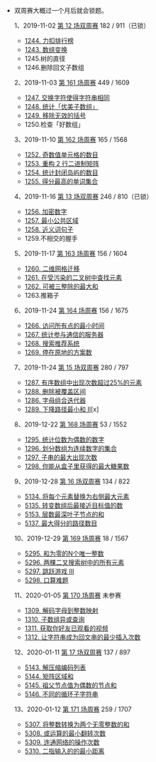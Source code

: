   - 双周赛大概过一个月后就会锁题。

    1、2019-11-02 [第 12 场双周赛](https://leetcode-cn.com/contest/biweekly-contest-12/) 182 / 911（已锁）

      - [1244. 力扣排行榜](https://github.com/half-empty/LeetCode/blob/master/1244.%20力扣排行榜.py)
      - [1243. 数组变换](https://github.com/half-empty/LeetCode/blob/master/1243.%20数组变换.py)
      - 1245.树的直径
      - 1246.删除回文子数组

    2、2019-11-03 [第 161 场周赛](https://leetcode-cn.com/contest/weekly-contest-161/) 449 / 1609

      - [1247. 交换字符使得字符串相同](https://github.com/half-empty/LeetCode/blob/master/1247.%20交换字符使得字符串相同.py)
      - [1248. 统计「优美子数组」](https://github.com/half-empty/LeetCode/blob/master/1248.%20统计「优美子数组」.py)
      - [1249. 移除无效的括号](https://github.com/half-empty/LeetCode/blob/master/1249.%20移除无效的括号.py)
      - 1250.检查「好数组」

    3、2019-11-10 [第 162 场周赛](https://leetcode-cn.com/contest/weekly-contest-162/) 165 / 1568

      - [1252. 奇数值单元格的数目](https://github.com/half-empty/LeetCode/blob/master/1255.%20奇数值单元格的数目.py)
      - [1253. 重构 2 行二进制矩阵](https://github.com/half-empty/LeetCode/blob/master/1256.%20重构%202%20行二进制矩阵.py)
      - [1254. 统计封闭岛屿的数目](https://github.com/half-empty/LeetCode/blob/master/1257.%20统计封闭岛屿的数目.py)
      - [1255. 得分最高的单词集合](https://github.com/half-empty/LeetCode/blob/master/1258.%20得分最高的单词集合.py)

    4、2019-11-16 [第 13 场双周赛](https://leetcode-cn.com/contest/biweekly-contest-13/) 246 / 810（已锁）

      - [1256. 加密数字](https://github.com/half-empty/LeetCode/blob/master/1256.%20加密数字.py)
      - [1257. 最小公共区域](https://github.com/half-empty/LeetCode/blob/master/1257.%20最小公共区域.py)
      - [1258. 近义词句子](https://github.com/half-empty/LeetCode/blob/master/1258.%20近义词句子.py)
      - 1259.不相交的握手

    5、2019-11-17 [第 163 场周赛](https://leetcode-cn.com/contest/weekly-contest-163/) 156 / 1604

      - [1260. 二维网格迁移](https://github.com/half-empty/LeetCode/blob/master/1260.%20二维网格迁移.py)
      - [1261. 在受污染的二叉树中查找元素](https://github.com/half-empty/LeetCode/blob/master/1261.%20在受污染的二叉树中查找元素.py)
      - [1262. 可被三整除的最大和](https://github.com/half-empty/LeetCode/blob/master/1262.%20可被三整除的最大和.py)
      - 1263.推箱子

    6、2019-11-24 [第 164 场周赛](https://leetcode-cn.com/contest/weekly-contest-164/) 156 / 1675

      - [1266. 访问所有点的最小时间](https://github.com/half-empty/LeetCode/blob/master/1266.%20访问所有点的最小时间.py)
      - [1267. 统计参与通信的服务器](https://github.com/half-empty/LeetCode/blob/master/1267.%20统计参与通信的服务器.py)
      - [1268. 搜索推荐系统](https://github.com/half-empty/LeetCode/blob/master/1268.%20搜索推荐系统.py)
      - [1269. 停在原地的方案数](https://github.com/half-empty/LeetCode/blob/master/1269.%20停在原地的方案数.py)

    7、2019-11-24 [第 15 场双周赛](https://leetcode-cn.com/contest/biweekly-contest-15/) 280 / 797

      - [1287. 有序数组中出现次数超过25%的元素](https://github.com/half-empty/LeetCode/blob/master/1287.%20有序数组中出现次数超过25%25的元素.py)
      - [1288. 删除被覆盖区间](https://github.com/half-empty/LeetCode/blob/master/1288.%20删除被覆盖区间.py)
      - [1286. 字母组合迭代器](https://github.com/half-empty/LeetCode/blob/master/1286.%20字母组合迭代器.py)
      - [1289. 下降路径最小和 II](https://github.com/half-empty/LeetCode/blob/master/1289.%20下降路径最小和%20%20II.py)[x]

    8、2019-12-22 [第 168 场周赛](https://leetcode-cn.com/contest/weekly-contest-168/) 53 / 1552

      - [1295. 统计位数为偶数的数字](https://github.com/half-empty/LeetCode/blob/master/1295.%20统计位数为偶数的数字.py)
      - [1296. 划分数组为连续数字的集合](https://github.com/half-empty/LeetCode/blob/master/1296.%20划分数组为连续数字的集合.py)
      - [1297. 子串的最大出现次数](https://github.com/half-empty/LeetCode/blob/master/1297.%20子串的最大出现次数.py)
      - [1298. 你能从盒子里获得的最大糖果数](https://github.com/half-empty/LeetCode/blob/master/1298.%20你能从盒子里获得的最大糖果数.py)

    9、2019-12-28 [第 16 场双周赛](https://leetcode-cn.com/contest/biweekly-contest-16/) 134 / 822

      - [5134. 将每个元素替换为右侧最大元素](https://github.com/half-empty/LeetCode/blob/master/5134.%20将每个元素替换为右侧最大元素.py)
      - [5135. 转变数组后最接近目标值的数](https://github.com/half-empty/LeetCode/blob/master/5135.%20转变数组后最接近目标值的数组和.py)
      - [5153. 层数最深叶子节点的和](https://github.com/half-empty/LeetCode/blob/master/5153.%20层数最深叶子节点的和.py)
      - [5137. 最大得分的路径数目](https://github.com/half-empty/LeetCode/blob/master/5137.%20最大得分的路径数目.py)

    10、2019-12-29 [第 169 场周赛](https://leetcode-cn.com/contest/weekly-contest-169/) 18 / 1567

      - [5295. 和为零的N个唯一整数](https://github.com/half-empty/LeetCode/blob/master/5295.%20和为零的N个唯一整数.py)
      - [5296. 两棵二叉搜索树中的所有元素](https://github.com/half-empty/LeetCode/blob/master/5296.%20两棵二叉搜索树中的所有元素.py)
      - [5297. 跳跃游戏 III](https://github.com/half-empty/LeetCode/blob/master/5297.%20跳跃游戏%20III.py)
      - [5298. 口算难题](https://github.com/half-empty/LeetCode/blob/master/5298.%20口算难题.py)

    11、2020-01-05 [第 170 场周赛](https://leetcode-cn.com/contest/weekly-contest-170/) 未参赛

      - [1309. 解码字母到整数映射](https://github.com/half-empty/LeetCode/blob/master/1309.%20解码字母到整数映射.py)
      - [1310. 子数组异或查询](https://github.com/half-empty/LeetCode/blob/master/1310.%20子数组异或查询.py)
      - [1311. 获取你好友已观看的视频](https://github.com/half-empty/LeetCode/blob/master/1311.%20获取你好友已观看的视频.py)
      - [1312. 让字符串成为回文串的最少插入次数](https://github.com/half-empty/LeetCode/blob/master/1312.%20让字符串成为回文串的最少插入次数.py)

    12、2020-01-11 [第 17 场双周赛](https://leetcode-cn.com/contest/biweekly-contest-17/) 137 / 897

      - [5143. 解压缩编码列表](https://github.com/half-empty/LeetCode/blob/master/5143.%20解压缩编码列表.py)
      - [5144. 矩阵区域和](https://github.com/half-empty/LeetCode/blob/master/5144.%20矩阵区域和.py)
      - [5145. 祖父节点值为偶数的节点和](https://github.com/half-empty/LeetCode/blob/master/5145.%20祖父节点值为偶数的节点和.py)
      - [5146. 不同的循环子字符串](https://github.com/half-empty/LeetCode/blob/master/5146.%20不同的循环子字符串.py)

    13、2020-01-12 [第 171 场周赛](https://leetcode-cn.com/contest/weekly-contest-171/) 259 / 1707

      - [5307. 将整数转换为两个无零整数的和](https://github.com/half-empty/LeetCode/blob/master/5307.%20将整数转换为两个无零整数的和.py)
      - [5308. 或运算的最小翻转次数](https://github.com/half-empty/LeetCode/blob/master/5308.%20或运算的最小翻转次数.py)
      - [5309. 连通网络的操作次数](https://github.com/half-empty/LeetCode/blob/master/5309.%20连通网络的操作次数.py)
      - [5310. 二指输入的的最小距离](https://github.com/half-empty/LeetCode/blob/master/5310.%20二指输入的的最小距离.py)

